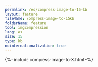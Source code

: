 ```yaml
---
permalink: /es/compress-image-to-15-kb
layout: feature
fileName: compress-image-to-15kb
folderName: feature
tool: imgcompression
lang: es
size: 15
type: kb
nointernationalization: true
---
```

{%- include compress-image-to-X.html -%}
      